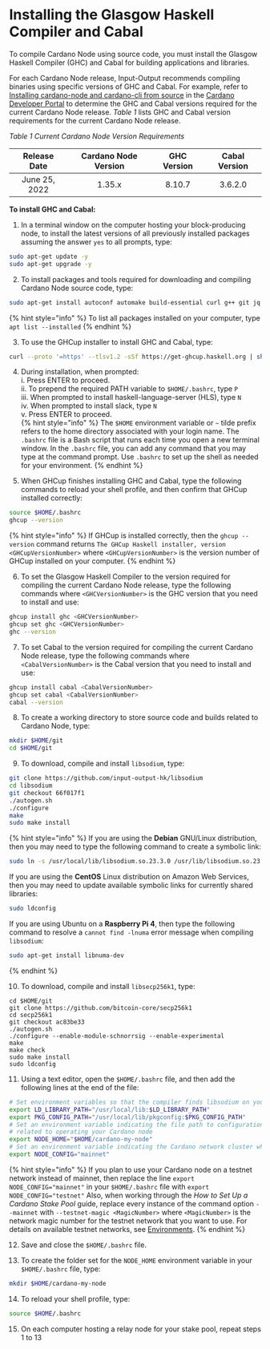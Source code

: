 # Installing the Glasgow Haskell Compiler and Cabal

To compile Cardano Node using source code, you must install the Glasgow Haskell Compiler (GHC) and Cabal for building applications and libraries.

<!-- Reference:
https://www.haskell.org/cabal/ -->

For each Cardano Node release, Input-Output recommends compiling binaries using specific versions of GHC and Cabal. For example, refer to [Installing cardano-node and cardano-cli from source](https://developers.cardano.org/docs/get-started/installing-cardano-node/) in the [Cardano Developer Portal](https://developers.cardano.org/docs/get-started/) to determine the GHC and Cabal versions required for the current Cardano Node release. _Table 1_ lists GHC and Cabal version requirements for the current Cardano Node release.

_Table 1 Current Cardano Node Version Requirements_

|   Release Date   | Cardano Node Version | GHC Version | Cabal Version |
| :--------------: | :------------------: | :---------: | :-----------: |
|  June 25, 2022   |        1.35.x        |    8.10.7   |    3.6.2.0    |

**To install GHC and Cabal:**

1. In a terminal window on the computer hosting your block-producing node, to install the latest versions of all previously installed packages assuming the answer `yes` to all prompts, type:
```bash
sudo apt-get update -y
sudo apt-get upgrade -y
```

2. To install packages and tools required for downloading and compiling Cardano Node source code, type:
```bash
sudo apt-get install autoconf automake build-essential curl g++ git jq libffi-dev libgmp-dev libncursesw5 libssl-dev libsystemd-dev libtinfo-dev libtool make pkg-config tmux wget zlib1g-dev -y
```
{% hint style="info" %}
To list all packages installed on your computer, type `apt list --installed`
{% endhint %}

<!-- In addition, the previous procedure recommended typing the command sudo apt-get install bc rsync htop libncurses-dev libtinfo5 Currently in the guide, instructions for installing bc and rsync are included when needed, and htop is not used. libncurses-dev and libtinfo5 are installed automatically. -->

<!-- GHCup requires build-essential curl libffi-dev libffi7 libgmp-dev libgmp10 libncurses-dev libncurses5 libtinfo5 -->

3. To use the GHCup installer to install GHC and Cabal, type:
```bash
curl --proto '=https' --tlsv1.2 -sSf https://get-ghcup.haskell.org | sh
```

4. During installation, when prompted:  
  i. Press ENTER to proceed.  
  ii. To prepend the required PATH variable to `$HOME/.bashrc`, type `P`  
  iii. When prompted to install haskell-language-server (HLS), type `N`  
  iv. When prompted to install slack, type `N`  
  v. Press ENTER to proceed.  
{% hint style="info" %}
The `$HOME` environment variable or `~` tilde prefix refers to the home directory associated with your login name. The `.bashrc` file is a Bash script that runs each time you open a new terminal window. In the `.bashrc` file, you can add any command that you may type at the command prompt. Use `.bashrc` to set up the shell as needed for your environment.
{% endhint %}

<!-- References:
http://www.gnu.org/software/bash/manual/html_node/Tilde-Expansion.html
https://stackoverflow.com/questions/39331531/difference-between-login-name-and-user-name
https://unix.stackexchange.com/questions/129143/what-is-the-purpose-of-bashrc-and-how-does-it-work -->

5. When GHCup finishes installing GHC and Cabal, type the following commands to reload your shell profile, and then confirm that GHCup installed correctly:
```bash
source $HOME/.bashrc
ghcup --version
```
{% hint style="info" %}
If GHCup is installed correctly, then the `ghcup --version` command returns `The GHCup Haskell installer, version <GHCupVersionNumber>` where `<GHCupVersionNumber>` is the version number of GHCup installed on your computer.
{% endhint %}

6. To set the Glasgow Haskell Compiler to the version required for compiling the current Cardano Node release, type the following commands where `<GHCVersionNumber>` is the GHC version that you need to install and use:
```bash
ghcup install ghc <GHCVersionNumber>
ghcup set ghc <GHCVersionNumber>
ghc --version
```

7. To set Cabal to the version required for compiling the current Cardano Node release, type the following commands where `<CabalVersionNumber>` is the Cabal version that you need to install and use:
```bash
ghcup install cabal <CabalVersionNumber>
ghcup set cabal <CabalVersionNumber>
cabal --version
```

8. To create a working directory to store source code and builds related to Cardano Node, type:
```bash
mkdir $HOME/git
cd $HOME/git
```

9. To download, compile and install `libsodium`, type:
```bash
git clone https://github.com/input-output-hk/libsodium
cd libsodium
git checkout 66f017f1
./autogen.sh
./configure
make
sudo make install
```  
{% hint style="info" %}
If you are using the **Debian** GNU/Linux distribution, then you may need to type the following command to create a symbolic link:
```bash
sudo ln -s /usr/local/lib/libsodium.so.23.3.0 /usr/lib/libsodium.so.23
```
If you are using the **CentOS** Linux distribution on Amazon Web Services, then you may need to update available symbolic links for currently shared libraries:
```bash
sudo ldconfig
```
If you are using Ubuntu on a **Raspberry Pi 4**, then type the following command to resolve a `cannot find -lnuma` error message when compiling `libsodium`:
```bash
sudo apt-get install libnuma-dev
```
{% endhint %}

10. <a name="libsecp"></a>To download, compile and install `libsecp256k1`, type:
```
cd $HOME/git
git clone https://github.com/bitcoin-core/secp256k1
cd secp256k1
git checkout ac83be33
./autogen.sh
./configure --enable-module-schnorrsig --enable-experimental
make
make check
sudo make install
sudo ldconfig
```

11. Using a text editor, open the `$HOME/.bashrc` file, and then add the following lines at the end of the file:
```bash
# Set environment variables so that the compiler finds libsodium on your computer
export LD_LIBRARY_PATH="/usr/local/lib:$LD_LIBRARY_PATH"
export PKG_CONFIG_PATH="/usr/local/lib/pkgconfig:$PKG_CONFIG_PATH"
# Set an environment variable indicating the file path to configuration files and scripts
# related to operating your Cardano node
export NODE_HOME="$HOME/cardano-my-node"
# Set an environment variable indicating the Cardano network cluster where your node runs
export NODE_CONFIG="mainnet"
```
{% hint style="info" %}
If you plan to use your Cardano node on a testnet network instead of mainnet, then replace the line `export NODE_CONFIG="mainnet"` in your `$HOME/.bashrc` file with `export NODE_CONFIG="testnet"` Also, when working through the _How to Set Up a Cardano Stake Pool_ guide, replace every instance of the command option `--mainnet` with `--testnet-magic <MagicNumber>` where `<MagicNumber>` is the network magic number for the testnet network that you want to use. For details on available testnet networks, see [Environments](https://book.world.dev.cardano.org/environments.html).
{% endhint %}

<!-- For Legacy testnet, <MagicNumber> is 1097911063 -->

12. Save and close the `$HOME/.bashrc` file.

13. To create the folder set for the `NODE_HOME` environment variable in your `$HOME/.bashrc` file, type:
```bash
mkdir $HOME/cardano-my-node
```

14. To reload your shell profile, type:
```bash
source $HOME/.bashrc
```

15. On each computer hosting a relay node for your stake pool, repeat steps 1 to 13